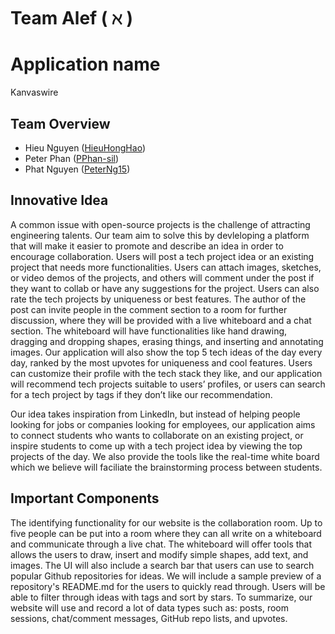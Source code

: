 # Team Alef ( $\aleph$ )

# Application name
Kanvaswire

## Team Overview
- Hieu Nguyen ([HieuHongHao](https://github.com/HieuHongHao))
- Peter Phan ([PPhan-sil](https://github.com/PPhan-sil/))
- Phat Nguyen ([PeterNg15](https://github.com/PeterNg15))

## Innovative Idea
A common issue with open-source projects is the challenge of attracting engineering talents. Our team aim to solve this by devleloping a platform that will make it easier to promote and describe an idea in order to encourage collaboration. Users will post a tech project idea or an existing project that needs more functionalities. Users can attach images, sketches, or video demos of the projects, and others will comment under the post if they want to collab or have any suggestions for the project. Users can also rate the tech projects by uniqueness or best features. The author of the post can invite people in the comment section to a room for further discussion, where they will be provided with a live whiteboard and a chat section. The whiteboard will have functionalities like hand drawing, dragging and dropping shapes, erasing things, and inserting and annotating images. Our application will also show the top 5 tech ideas of the day every day, ranked by the most upvotes for uniqueness and cool features. Users can customize their profile with the tech stack they like, and our application will recommend tech projects suitable to users’ profiles, or users can search for a tech project by tags if they don’t like our recommendation.

Our idea takes inspiration from LinkedIn, but instead of helping people looking for jobs or companies looking for employees, our application aims to connect students who wants to collaborate on an existing project, or inspire students to come up with a tech project idea by viewing the top projects of the day. We also provide the tools like the real-time white board which we believe will faciliate the brainstorming process between students.


## Important Components

The identifying functionality for our website is the collaboration room. Up to five people can be put into a room where they can all write on a whiteboard and communicate through a live chat. The whiteboard will offer tools that allows the users to draw, insert and modify simple shapes, add text, and images. The UI will also include a search bar that users can use to search popular Github repositories for ideas. We will include a sample preview of a repository's README.md for the users to quickly read through. Users will be able to filter through ideas with tags and sort by stars. To summarize, our website will use and record a lot of data types such as: posts, room sessions, chat/comment messages, GitHub repo lists, and upvotes.
